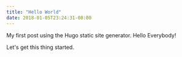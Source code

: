 ```yaml
---
title: "Hello World"
date: 2018-01-05T23:24:31-08:00
---
```


My first post using the Hugo static site generator. Hello Everybody!

Let's get this thing started.
